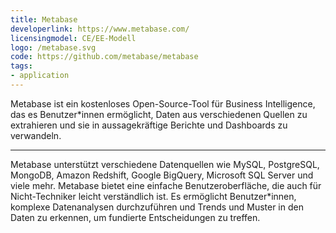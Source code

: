 ```yaml
---
title: Metabase
developerlink: https://www.metabase.com/
licensingmodel: CE/EE-Modell
logo: /metabase.svg
code: https://github.com/metabase/metabase
tags:
- application
---
```

Metabase ist ein kostenloses Open-Source-Tool für Business Intelligence, das es Benutzer\*innen ermöglicht, Daten aus verschiedenen Quellen zu extrahieren und sie in aussagekräftige Berichte und Dashboards zu verwandeln.

---

Metabase unterstützt verschiedene Datenquellen wie MySQL, PostgreSQL, MongoDB, Amazon Redshift, Google BigQuery, Microsoft SQL Server und viele mehr. Metabase bietet eine einfache Benutzeroberfläche, die auch für Nicht-Techniker leicht verständlich ist. Es ermöglicht Benutzer\*innen, komplexe Datenanalysen durchzuführen und Trends und Muster in den Daten zu erkennen, um fundierte Entscheidungen zu treffen.
